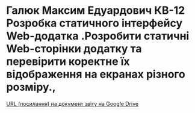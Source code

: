 # Галюк Максим Едуардович КВ-12 Розробка статичного інтерфейсу Web-додатка .Розробити статичні Web-сторінки додатку та перевірити коректне їх відображення на екранах різного розміру., 
[URL (посилання) на документ звіту на Google Drive](https://docs.google.com/document/d/1bKb6Bvc6jAlsSb1lTTnRRbNlByscv8i0gouegh7JK-0/edit?usp=drive_link)
